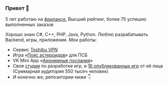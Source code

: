 ### Привет 👋

5 лет работаю на <a href="https://kwork.ru/user/antonrlsw2000">фрилансе</a>, Высший рейтинг, более 75 успешно выполненных заказов

Хорошо знаю C#, C++, PHP, Java, Python. Люблю разрабатывать Backend, игры, приложения. Мои работы:
- Сервис <a href="https://toshibuvpn.ru">Toshibu VPN</a>
- Игра «<a href="https://vk.com/app51606743">Пояс астероидов</a>» для ПСБ
- VK Mini App «<a href="https://vk.com/app51688072">Анонимные послания</a>»
- Своя <a href="https://vk.com/loopgamestudios">студия</a> по разработке игр, и <a href="https://vk.com/apps?act=apps&gid=187918743">16 опубликованных игр</a> от её лица (Суммарная аудитория 550 тысяч человек)
- И конечно же, репозитории ниже 👇
